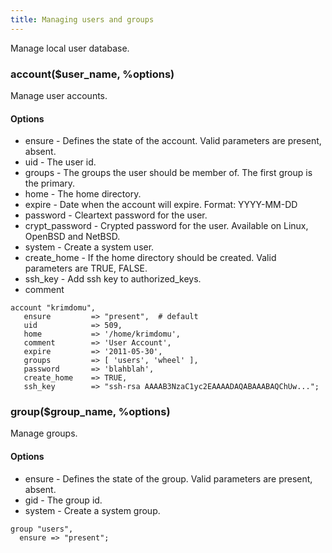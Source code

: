 ```yaml
---
title: Managing users and groups
---
```


Manage local user database.

### account($user\_name, %options)

Manage user accounts.

#### Options

-   ensure - Defines the state of the account. Valid parameters are present, absent.
-   uid - The user id.
-   groups - The groups the user should be member of. The first group is the primary.
-   home - The home directory.
-   expire - Date when the account will expire. Format: YYYY-MM-DD
-   password - Cleartext password for the user.
-   crypt\_password - Crypted password for the user. Available on Linux, OpenBSD and NetBSD.
-   system - Create a system user.
-   create\_home - If the home directory should be created. Valid parameters are TRUE, FALSE.
-   ssh\_key - Add ssh key to authorized\_keys.
-   comment

<!-- -->

    account "krimdomu",
       ensure         => "present",  # default
       uid            => 509,
       home           => '/home/krimdomu',
       comment        => 'User Account',
       expire         => '2011-05-30',
       groups         => [ 'users', 'wheel' ],
       password       => 'blahblah',
       create_home    => TRUE,
       ssh_key        => "ssh-rsa AAAAB3NzaC1yc2EAAAADAQABAAABAQChUw...";

### group($group\_name, %options)

Manage groups.

#### Options

-   ensure - Defines the state of the group. Valid parameters are present, absent.
-   gid - The group id.
-   system - Create a system group.

<!-- -->

    group "users",
      ensure => "present";

 
